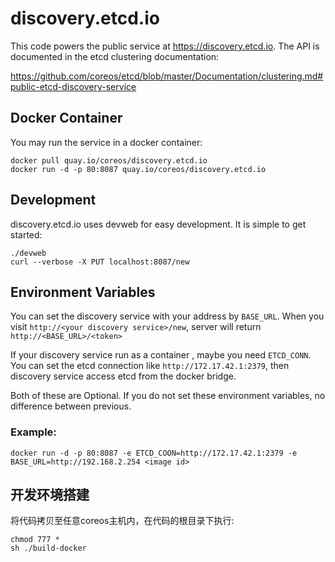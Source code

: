 # discovery.etcd.io

This code powers the public service at https://discovery.etcd.io. The API is
documented in the etcd clustering documentation:

https://github.com/coreos/etcd/blob/master/Documentation/clustering.md#public-etcd-discovery-service

## Docker Container

You may run the service in a docker container:

```
docker pull quay.io/coreos/discovery.etcd.io
docker run -d -p 80:8087 quay.io/coreos/discovery.etcd.io
```

## Development

discovery.etcd.io uses devweb for easy development. It is simple to get started:

```
./devweb
curl --verbose -X PUT localhost:8087/new
```

## Environment Variables 

You can set the discovery service with your address by `BASE_URL`. When you visit `http://<your discovery service>/new`, server will return `http://<BASE_URL>/<token>`  

If your discovery service run as a container , maybe you need `ETCD_CONN`. You can set the etcd connection like `http://172.17.42.1:2379`, then discovery service access etcd from the docker bridge.

Both of these are Optional. If you do not set these environment variables, no difference between previous.
### Example:
```
docker run -d -p 80:8087 -e ETCD_COON=http://172.17.42.1:2379 -e BASE_URL=http://192.168.2.254 <image id>
```

## 开发环境搭建
将代码拷贝至任意coreos主机内，在代码的根目录下执行:
```
chmod 777 *
sh ./build-docker
```
